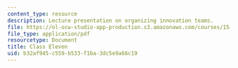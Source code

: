```yaml
---
content_type: resource
description: Lecture presentation on organizing innovation teams.
file: https://ol-ocw-studio-app-production.s3.amazonaws.com/courses/15-351-managing-innovation-and-entrepreneurship-spring-2008/b32af945c559b533f1ba3dc5e9a66c19_10_lec.pdf
file_type: application/pdf
resourcetype: Document
title: Class Eleven
uid: b32af945-c559-b533-f1ba-3dc5e9a66c19
---
```

